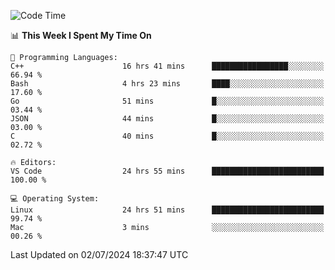 
<!--START_SECTION:waka-->
![Code Time](http://img.shields.io/badge/Code%20Time-2%2C175%20hrs%2040%20mins-blue)

📊 **This Week I Spent My Time On** 

```text
💬 Programming Languages: 
C++                      16 hrs 41 mins      █████████████████░░░░░░░░   66.94 % 
Bash                     4 hrs 23 mins       ████░░░░░░░░░░░░░░░░░░░░░   17.60 % 
Go                       51 mins             █░░░░░░░░░░░░░░░░░░░░░░░░   03.44 % 
JSON                     44 mins             █░░░░░░░░░░░░░░░░░░░░░░░░   03.00 % 
C                        40 mins             █░░░░░░░░░░░░░░░░░░░░░░░░   02.72 % 

🔥 Editors: 
VS Code                  24 hrs 55 mins      █████████████████████████   100.00 % 

💻 Operating System: 
Linux                    24 hrs 51 mins      █████████████████████████   99.74 % 
Mac                      3 mins              ░░░░░░░░░░░░░░░░░░░░░░░░░   00.26 % 
```


 Last Updated on 02/07/2024 18:37:47 UTC
<!--END_SECTION:waka-->

